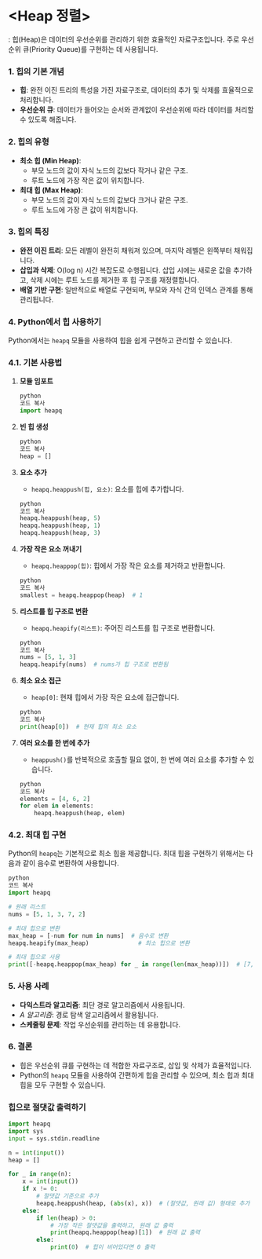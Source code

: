 # <Heap 정렬>
: 힙(Heap)은 데이터의 우선순위를 관리하기 위한 효율적인 자료구조입니다. 주로 우선순위 큐(Priority Queue)를 구현하는 데 사용됩니다. 
### 1. 힙의 기본 개념

- **힙**: 완전 이진 트리의 특성을 가진 자료구조로, 데이터의 추가 및 삭제를 효율적으로 처리합니다.
- **우선순위 큐**: 데이터가 들어오는 순서와 관계없이 우선순위에 따라 데이터를 처리할 수 있도록 해줍니다.

### 2. 힙의 유형

- **최소 힙 (Min Heap)**:
    - 부모 노드의 값이 자식 노드의 값보다 작거나 같은 구조.
    - 루트 노드에 가장 작은 값이 위치합니다.
- **최대 힙 (Max Heap)**:
    - 부모 노드의 값이 자식 노드의 값보다 크거나 같은 구조.
    - 루트 노드에 가장 큰 값이 위치합니다.

### 3. 힙의 특징

- **완전 이진 트리**: 모든 레벨이 완전히 채워져 있으며, 마지막 레벨은 왼쪽부터 채워집니다.
- **삽입과 삭제**: O(log n) 시간 복잡도로 수행됩니다. 삽입 시에는 새로운 값을 추가하고, 삭제 시에는 루트 노드를 제거한 후 힙 구조를 재정렬합니다.
- **배열 기반 구현**: 일반적으로 배열로 구현되며, 부모와 자식 간의 인덱스 관계를 통해 관리됩니다.

### 4. Python에서 힙 사용하기

Python에서는 `heapq` 모듈을 사용하여 힙을 쉽게 구현하고 관리할 수 있습니다.

### 4.1. 기본 사용법

1. **모듈 임포트**
    
    ```python
    python
    코드 복사
    import heapq
    
    ```
    
2. **빈 힙 생성**
    
    ```python
    python
    코드 복사
    heap = []
    
    ```
    
3. **요소 추가**
    - `heapq.heappush(힙, 요소)`: 요소를 힙에 추가합니다.
    
    ```python
    python
    코드 복사
    heapq.heappush(heap, 5)
    heapq.heappush(heap, 1)
    heapq.heappush(heap, 3)
    
    ```
    
4. **가장 작은 요소 꺼내기**
    - `heapq.heappop(힙)`: 힙에서 가장 작은 요소를 제거하고 반환합니다.
    
    ```python
    python
    코드 복사
    smallest = heapq.heappop(heap)  # 1
    
    ```
    
5. **리스트를 힙 구조로 변환**
    - `heapq.heapify(리스트)`: 주어진 리스트를 힙 구조로 변환합니다.
    
    ```python
    python
    코드 복사
    nums = [5, 1, 3]
    heapq.heapify(nums)  # nums가 힙 구조로 변환됨
    
    ```
    
6. **최소 요소 접근**
    - `heap[0]`: 현재 힙에서 가장 작은 요소에 접근합니다.
    
    ```python
    python
    코드 복사
    print(heap[0])  # 현재 힙의 최소 요소
    
    ```
    
7. **여러 요소를 한 번에 추가**
    - `heappush()`를 반복적으로 호출할 필요 없이, 한 번에 여러 요소를 추가할 수 있습니다.
    
    ```python
    python
    코드 복사
    elements = [4, 6, 2]
    for elem in elements:
        heapq.heappush(heap, elem)
    
    ```
    

### 4.2. 최대 힙 구현

Python의 `heapq`는 기본적으로 최소 힙을 제공합니다. 최대 힙을 구현하기 위해서는 다음과 같이 음수로 변환하여 사용합니다.

```python
python
코드 복사
import heapq

# 원래 리스트
nums = [5, 1, 3, 7, 2]

# 최대 힙으로 변환
max_heap = [-num for num in nums]  # 음수로 변환
heapq.heapify(max_heap)              # 최소 힙으로 변환

# 최대 힙으로 사용
print([-heapq.heappop(max_heap) for _ in range(len(max_heap))])  # [7, 5, 3, 2, 1]

```

### 5. 사용 사례

- **다익스트라 알고리즘**: 최단 경로 알고리즘에서 사용됩니다.
- *A 알고리즘*: 경로 탐색 알고리즘에서 활용됩니다.
- **스케줄링 문제**: 작업 우선순위를 관리하는 데 유용합니다.

### 6. 결론

- 힙은 우선순위 큐를 구현하는 데 적합한 자료구조로, 삽입 및 삭제가 효율적입니다.
- Python의 `heapq` 모듈을 사용하여 간편하게 힙을 관리할 수 있으며, 최소 힙과 최대 힙을 모두 구현할 수 있습니다.

### 힙으로 절댓값 출력하기

```python
import heapq
import sys
input = sys.stdin.readline

n = int(input())
heap = []

for _ in range(n):
    x = int(input())
    if x != 0:
        # 절댓값 기준으로 추가
        heapq.heappush(heap, (abs(x), x))  # (절댓값, 원래 값) 형태로 추가
    else:
        if len(heap) > 0:
            # 가장 작은 절댓값을 출력하고, 원래 값 출력
            print(heapq.heappop(heap)[1])  # 원래 값 출력
        else:
            print(0)  # 힙이 비어있다면 0 출력

```

